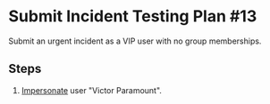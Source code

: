 # Submit Incident Testing Plan #13

Submit an urgent incident as a VIP user with no group memberships.

## Steps

1. [Impersonate](../Impersonation.md) user "Victor Paramount".
